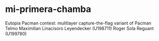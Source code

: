 # mi-primera-chamba
Eutopia Pacman contest: mulitlayer capture-the-flag variant of Pacman
Telmo Maximilian Linacisoro Leyendecker (U198711)
Roger Sola Reguant (U199780)
